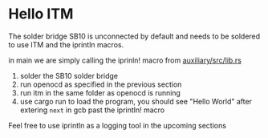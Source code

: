 # Hello ITM
The solder bridge SB10 is unconnected by default and needs to be soldered to use ITM and the iprintln macros.

in main we are simply calling the iprinln! macro from [auxiliary/src/lib.rs](../hello-world/auxiliary/src/lib.rs)

1. solder the SB10 solder bridge
2. run openocd as specified in the previous section
3. run itm in the same folder as openocd is running
4. use cargo run to load the program, you should see "Hello World" after extering `next` in gcb past the iprintln! macro

Feel free to use iprintln as a logging tool in the upcoming sections